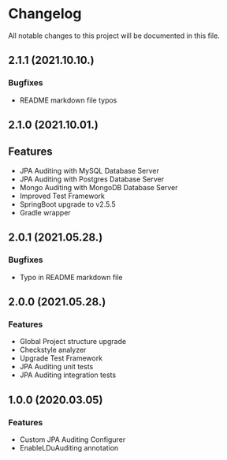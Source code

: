 # Changelog

All notable changes to this project will be documented in this file.

## 2.1.1 (2021.10.10.)

### Bugfixes

* README markdown file typos

## 2.1.0 (2021.10.01.)

## Features

* JPA Auditing with MySQL Database Server
* JPA Auditing with Postgres Database Server
* Mongo Auditing with MongoDB Database Server
* Improved Test Framework
* SpringBoot upgrade to v2.5.5
* Gradle wrapper

## 2.0.1 (2021.05.28.)

### Bugfixes

* Typo in README markdown file

## 2.0.0 (2021.05.28.)

### Features

* Global Project structure upgrade
* Checkstyle analyzer
* Upgrade Test Framework
* JPA Auditing unit tests
* JPA Auditing integration tests

## 1.0.0 (2020.03.05)

### Features

* Custom JPA Auditing Configurer
* EnableLDuAuditing annotation
